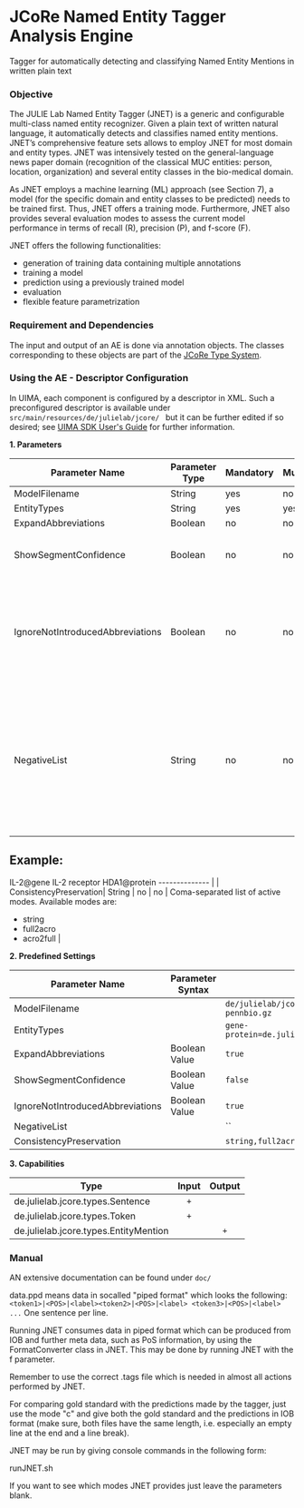 # JCoRe Named Entity Tagger Analysis Engine
Tagger for automatically detecting and classifying Named Entity Mentions in written plain text

### Objective

The JULIE Lab Named Entity Tagger (JNET) is a generic and configurable multi-class named entity recognizer. Given a plain text of written natural language, it automatically detects and classifies named entity mentions. JNET’s comprehensive feature sets allows to employ JNET for most domain and entity types. JNET was intensively tested on the general-language news paper domain (recognition of the classical MUC entities: person, location, organization) and several entity classes in the bio-medical domain.

As JNET employs a machine learning (ML) approach (see Section 7), a model (for the specific domain and entity classes to be predicted) needs to be trained first. Thus, JNET offers a training mode. Furthermore, JNET also provides several evaluation modes to assess the current model performance in terms of recall (R), precision (P), and f-score (F).

JNET offers the following functionalities:
* generation of training data containing multiple annotations
* training a model
* prediction using a previously trained model
* evaluation
* flexible feature parametrization

### Requirement and Dependencies
 The input and output of an AE is done via annotation objects. The classes corresponding to these objects are part of the [JCoRe Type System](https://github.com/JULIELab/jcore-base/tree/master/jcore-types).

### Using the AE - Descriptor Configuration
 In UIMA, each component is configured by a descriptor in XML. Such a preconfigured descriptor is available under `src/main/resources/de/julielab/jcore/ ` but it can be further edited if so desired; see [UIMA SDK User's Guide](https://uima.apache.org/downloads/releaseDocs/2.1.0-incubating/docs/html/tools/tools.html#ugr.tools.cde) for further information.

**1. Parameters**

| Parameter Name | Parameter Type | Mandatory | Multivalued | Description |
|----------------|----------------|-----------|-------------|-------------|
| ModelFilename | String | yes | no |  |
| EntityTypes| String | yes | yes |  |
| ExpandAbbreviations | Boolean | no | no |  |
| ShowSegmentConfidence| Boolean | no | no | whether a confidence should be estimated for each entity or not |
| IgnoreNotIntroducedAbbreviations | Boolean | no | no | hether labels predicted by JNET on strings which represent abbreviations ([A-Z]{2,3}) but were not introduced in the text should be ignored |
| NegativeList | String | no | no | a list with entity mentions (covered text) and label which when found is ignore, i.e., not written to the CAS. Format: one entry per line, within the line: entityMention@label if no label is given, also @ should not be given!
Example:
--------------
IL-2@gene
IL-2 receptor
HDA1@protein
-------------- |
| ConsistencyPreservation| String | no | no | Coma-separated list of active modes.
Available modes are:
 - string
 - full2acro
 - acro2full |

**2. Predefined Settings**

| Parameter Name | Parameter Syntax | Example |
|----------------|------------------|---------|
| ModelFilename |  | `de/julielab/jcore/ae/jnet/model/jnet-pennbio.gz` |
| EntityTypes|  | `gene-protein=de.julielab.jcore.types.EntityMention` |
| ExpandAbbreviations | Boolean Value | `true` |
| ShowSegmentConfidence| Boolean Value | `false` |
| IgnoreNotIntroducedAbbreviations | Boolean Value | `true` |
| NegativeList |  | `` |
| ConsistencyPreservation|  | `string,full2acro,acro2full` |

**3. Capabilities**

| Type | Input | Output |
|------|:-----:|:------:|
| de.julielab.jcore.types.Sentence | `+` |  |
| de.julielab.jcore.types.Token | `+` |  |
| de.julielab.jcore.types.EntityMention |  | `+` |

### Manual
AN extensive documentation can be found under `doc/`

data.ppd means data in socalled "piped format" which looks the following:
`<token1>|<POS>|<label><token2>|<POS>|<label> <token3>|<POS>|<label> ...`
One sentence per line.

Running JNET consumes data in piped format which can be produced from IOB and
further meta data, such as PoS information, by using the FormatConverter class
in JNET. This may be done by running JNET with the f parameter.

Remember to use the correct <name>.tags file which is needed in almost all
actions performed by JNET.

For comparing gold standard with the predictions made by the tagger, just
use the mode "c" and give both the gold standard and the predictions in IOB
format (make sure, both files have the same length, i.e. especially an empty
line at the end and a line break).

JNET may be run by giving console commands in the following form:

runJNET.sh <parameters>

If you want to see which modes JNET provides just leave the parameters blank.
